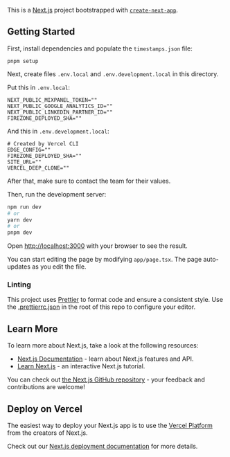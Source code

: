 This is a [Next.js](https://nextjs.org) project bootstrapped with
[`create-next-app`](https://github.com/vercel/next.js/tree/canary/packages/create-next-app).

## Getting Started

First, install dependencies and populate the `timestamps.json` file:

```
pnpm setup
```

Next, create files `.env.local` and `.env.development.local` in this directory. 

Put this in `.env.local`:

```
NEXT_PUBLIC_MIXPANEL_TOKEN=""
NEXT_PUBLIC_GOOGLE_ANALYTICS_ID=""
NEXT_PUBLIC_LINKEDIN_PARTNER_ID=""
FIREZONE_DEPLOYED_SHA=""
```

And this in `.env.development.local`:

```
# Created by Vercel CLI
EDGE_CONFIG=""
FIREZONE_DEPLOYED_SHA=""
SITE_URL=""
VERCEL_DEEP_CLONE=""
```

After that, make sure to contact the team for their values.


Then, run the development server:

```bash
npm run dev
# or
yarn dev
# or
pnpm dev
```

Open [http://localhost:3000](http://localhost:3000) with your browser to see the
result.

You can start editing the page by modifying `app/page.tsx`. The page
auto-updates as you edit the file.

### Linting

This project uses [Prettier](https://prettier.io/) to format code and ensure a
consistent style. Use the [.prettierrc.json](../.prettierrc.json) in the root of
this repo to configure your editor.

## Learn More

To learn more about Next.js, take a look at the following resources:

- [Next.js Documentation](https://nextjs.org/docs) - learn about Next.js
  features and API.
- [Learn Next.js](https://nextjs.org/learn) - an interactive Next.js tutorial.

You can check out
[the Next.js GitHub repository](https://github.com/vercel/next.js) - your
feedback and contributions are welcome!

## Deploy on Vercel

The easiest way to deploy your Next.js app is to use the
[Vercel Platform](https://vercel.com/new?utm_medium=default-template&filter=next.js&utm_source=create-next-app&utm_campaign=create-next-app-readme)
from the creators of Next.js.

Check out our
[Next.js deployment documentation](https://nextjs.org/docs/deployment) for more
details.
